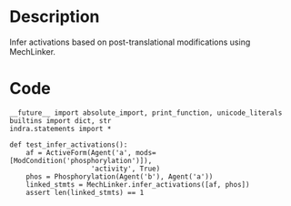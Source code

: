 # Description
Infer activations based on post-translational modifications using MechLinker.

# Code
```
__future__ import absolute_import, print_function, unicode_literals
builtins import dict, str
indra.statements import *

def test_infer_activations():
    af = ActiveForm(Agent('a', mods=[ModCondition('phosphorylation')]),
                    'activity', True)
    phos = Phosphorylation(Agent('b'), Agent('a'))
    linked_stmts = MechLinker.infer_activations([af, phos])
    assert len(linked_stmts) == 1

```
